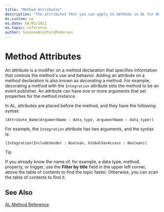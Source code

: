 ```yaml
---
title: "Method Attributes"
description: "The attributes that you can apply to methods in AL for Business Central"
ms.custom: na
ms.date: 04/01/2021
ms.topic: reference
author: SusanneWindfeldPedersen
---
```


# Method Attributes

An attribute is a modifier on a method declaration that specifies information that controls the method's use and behavior. Adding an attribute on a method declaration is also known as *decorating* a method. For example, decorating a method with the `Integration` attribute sets the method to be an event publisher. An attribute can have one or more arguments that set properties for the method instance.

In AL, attributes are placed before the method, and they have the following syntax:

```AL
[Attribute_Name(ArgumentName : data_type, ArgumentName : data_type)]
```

For example, the `Integration` attribute has two arguments, and the syntax is:

```AL
[Integration(IncludeSender : Boolean, GlobalVarAccess : Boolean)]
```

> [!TIP]  
> If you already know the name of, for example, a data type, method, property, or trigger, use the **Filter by title** field in the upper left corner, above the table of contents to find the topic faster. Otherwise, you can scan the table of contents to find it.

## See Also

[AL Method Reference](../methods-auto/library.md)  
